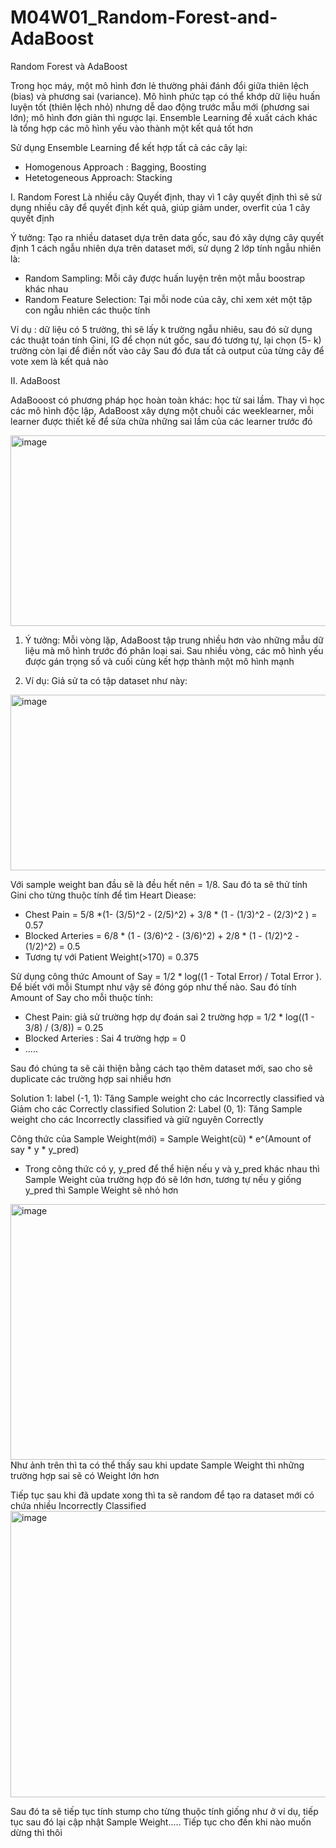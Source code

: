 # M04W01_Random-Forest-and-AdaBoost
Random Forest và AdaBoost

Trong học máy, một mô hình đơn lẻ thường phải đánh đổi giữa thiên lệch (bias) và phương sai (variance). Mô hình phức tạp có thể khớp dữ liệu huấn luyện tốt (thiên lệch nhỏ) nhưng dễ dao động trước mẫu mới (phương sai lớn); mô hình đơn giản thì ngược lại. Ensemble Learning đề xuất cách khác là tổng hợp các mô hình yếu vào thành một kết quả tốt hơn

Sử dụng Ensemble Learning để kết hợp tất cả các cây lại:
+ Homogenous Approach : Bagging, Boosting
+ Hetetogeneous Approach: Stacking

I. Random Forest
Là nhiều cây Quyết định, thay vì 1 cây quyết định thì sẽ sử dụng nhiều cây để quyết định kết quả, giúp giảm under, overfit của 1 cây quyết định

Ý tưởng: Tạo ra nhiều dataset dựa trên data gốc, sau đó xây dựng cây quyết định 1 cách ngẫu nhiên dựa trên dataset mới, sử dụng 2 lớp tính ngẫu nhiên là: 
+ Random Sampling: Mỗi cây được huấn luyện trên một mẫu boostrap khác nhau
+ Random Feature Selection: Tại mỗi node của cây, chỉ xem xét một tập con ngẫu nhiên các thuộc tính

Ví dụ : dữ liệu có 5 trường, thì sẽ lấy k trường ngẫu nhiêu, sau đó sử dụng các thuật toán tính Gini, IG để chọn nút gốc, sau đó tương tự, lại chọn (5- k) trường còn lại để điền nốt vào cây
Sau đó đưa tất cả output của từng cây để vote xem là kết quả nào


II. AdaBoost

AdaBooost có phương pháp học hoàn toàn khác: học từ sai lầm. Thay vì học các mô hình độc lập, AdaBoost xây dựng một chuỗi các weeklearner, mỗi learner được thiết kế để sửa chữa những sai lầm của các learner trước đó

<img width="723" height="305" alt="image" src="https://github.com/user-attachments/assets/c5e3977a-9b6d-422f-879a-4d98762d83b9" />

1. Ý tưởng: Mỗi vòng lặp, AdaBoost tập trung nhiều hơn vào những mẫu dữ liệu mà mô hình trước đó phân loại sai. Sau nhiều vòng, các mô hình yếu được gán trọng số và cuối cùng kết hợp thành một mô hình mạnh

2. Ví dụ:
Giả sử ta có tập dataset như này:
<img width="552" height="281" alt="image" src="https://github.com/user-attachments/assets/033b22d1-f3fb-4c75-8a76-8db528292cb7" />

Với sample weight ban đầu sẽ là đều hết nên = 1/8. Sau đó ta sẽ thử tính Gini cho từng thuộc tính để tìm Heart Diease:
+ Chest Pain = 5/8 *(1- (3/5)^2 - (2/5)^2) + 3/8 * (1 - (1/3)^2 - (2/3)^2 ) = 0.57
+ Blocked Arteries = 6/8 * (1 - (3/6)^2 - (3/6)^2) + 2/8 * (1 - (1/2)^2 - (1/2)^2) = 0.5
+ Tương tự với Patient Weight(>170) = 0.375

Sử dụng công thức Amount of Say = 1/2 * log((1 - Total Error) / Total Error ). Để biết với mỗi Stumpt như vậy sẽ đóng góp như thế nào.
Sau đó tính Amount of Say cho mỗi thuộc tính:
+ Chest Pain: giả sử trường hợp dự đoán sai 2 trường hợp = 1/2 * log((1 - 3/8) / (3/8)) = 0.25
+ Blocked Arteries : Sai 4 trường hợp = 0
+ .....

Sau đó chúng ta sẽ cải thiện bằng cách tạo thêm dataset mới, sao cho sẽ duplicate các trường hợp sai nhiều hơn

Solution 1: label (-1, 1): Tăng Sample weight cho các Incorrectly classified và Giảm cho các Correctly classified
Solution 2: Label (0, 1): Tăng Sample weight cho các Incorrectly classified và giữ nguyên Correctly 

Công thức của Sample Weight(mới) = Sample Weight(cũ) * e^(Amount of say * y * y_pred)
+ Trong công thức có y, y_pred để thể hiện nếu y và y_pred khác nhau thì Sample Weight của trường hợp đó sẽ lớn hơn, tương tự nếu y giống y_pred thì Sample Weight sẽ nhỏ hơn

<img width="900" height="409" alt="image" src="https://github.com/user-attachments/assets/59c79b29-1baa-4b65-93e8-d8afbf1452da" />
Như ảnh trên thì ta có thể thấy sau khi update Sample Weight thì những trường hợp sai sẽ có Weight lớn hơn

Tiếp tục sau khi đã update xong thì ta sẽ random để tạo ra dataset mới có chứa nhiều Incorrectly Classified
<img width="933" height="458" alt="image" src="https://github.com/user-attachments/assets/0c7376c1-2ca4-47b1-acb7-411d6f28d2c1" />

Sau đó ta sẽ tiếp tục tính stump cho từng thuộc tính giống như ở ví dụ, tiếp tục sau đó lại cập nhật Sample Weight..... Tiếp tục cho đến khi nào muốn dừng thì thôi
